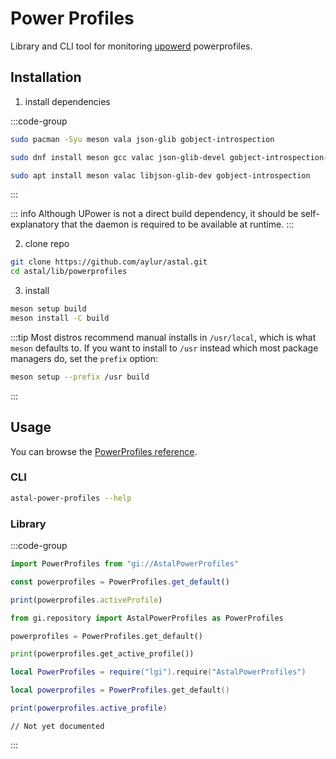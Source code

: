 # Power Profiles

Library and CLI tool for monitoring [upowerd](https://upower.freedesktop.org/) powerprofiles.

## Installation

1. install dependencies

:::code-group

```sh [<i class="devicon-archlinux-plain"></i> Arch]
sudo pacman -Syu meson vala json-glib gobject-introspection
```

```sh [<i class="devicon-fedora-plain"></i> Fedora]
sudo dnf install meson gcc valac json-glib-devel gobject-introspection-devel
```

```sh [<i class="devicon-ubuntu-plain"></i> Ubuntu]
sudo apt install meson valac libjson-glib-dev gobject-introspection
```

:::

::: info
Although UPower is not a direct build dependency,
it should be self-explanatory that the daemon is required to be available at runtime.
:::

2. clone repo

```sh
git clone https://github.com/aylur/astal.git
cd astal/lib/powerprofiles
```

3. install

```sh
meson setup build
meson install -C build
```

:::tip
Most distros recommend manual installs in `/usr/local`,
which is what `meson` defaults to. If you want to install to `/usr`
instead which most package managers do, set the `prefix` option:

```sh
meson setup --prefix /usr build
```

:::

## Usage

You can browse the [PowerProfiles reference](https://aylur.github.io/libastal/powerprofiles).

### CLI

```sh
astal-power-profiles --help
```

### Library

:::code-group

```js [<i class="devicon-javascript-plain"></i> JavaScript]
import PowerProfiles from "gi://AstalPowerProfiles"

const powerprofiles = PowerProfiles.get_default()

print(powerprofiles.activeProfile)
```

```py [<i class="devicon-python-plain"></i> Python]
from gi.repository import AstalPowerProfiles as PowerProfiles

powerprofiles = PowerProfiles.get_default()

print(powerprofiles.get_active_profile())
```

```lua [<i class="devicon-lua-plain"></i> Lua]
local PowerProfiles = require("lgi").require("AstalPowerProfiles")

local powerprofiles = PowerProfiles.get_default()

print(powerprofiles.active_profile)
```

```vala [<i class="devicon-vala-plain"></i> Vala]
// Not yet documented
```

:::
